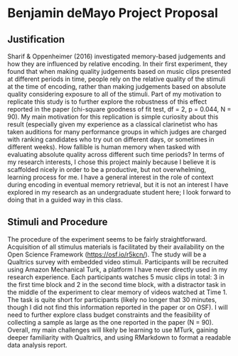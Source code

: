 # Benjamin deMayo Project Proposal

## Justification
Sharif & Oppenheimer (2016) investigated memory-based judgements and how they are influenced by relative encoding. In their first experiment, they found that when making quality judgements based on music clips presented at different periods in time, people rely on the relative quality of the stimuli at the time of encoding, rather than making judgements based on absolute quality considering exposure to all of the stimuli. Part of my motivation to replicate this study is to further explore the robustness of this effect reported in the paper (chi-square goodness of fit test, df = 2, p = 0.044, N = 90). My main motivation for this replication is simple curiosity about this result (especially given my experience as a classical clarinetist who has taken auditions for many performance groups in which judges are charged with ranking candidates who try out on different days, or sometimes in different weeks). How fallible is human memory when tasked with evaluating absolute quality across different such time periods? In terms of my research interests, I chose this project mainly because I believe it is scaffolded nicely in order to be a productive, but not overwhelming, learning process for me. I have a general interest in the role of context during encoding in eventual memory retrieval, but it is not an interest I have explored in my research as an undergraduate student here; I look forward to doing that in a guided way in this class.

## Stimuli and Procedure
The procedure of the experiment seems to be fairly straightforward. Acquisition of all stimulus materials is facilitated by their availability on the Open Science Framework (https://osf.io/r5kcn/). The study will be a Qualtrics survey with embedded video stimuli. Participants will be recruited using Amazon Mechanical Turk, a platform I have never directly used in my research experience. Each participants watches 5 music clips in total: 3 in the first time block and 2 in the second time block, with a distractor task in the middle of the experiment to clear memory of videos watched at Time 1. The task is quite short for participants (likely no longer that 30 minutes, though I did not find this information reported in the paper or on OSF). I will need to further explore class budget constraints and the feasibility of collecting a sample as large as the one reported in the paper (N = 90). Overall, my main challenges will likely be learning to use MTurk, gaining deeper familiarity with Qualtrics, and using RMarkdown to format a readable data analysis report. 